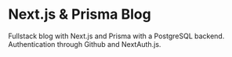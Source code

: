 # Next.js & Prisma Blog

Fullstack blog with Next.js and Prisma with a PostgreSQL backend. Authentication through Github and NextAuth.js.

